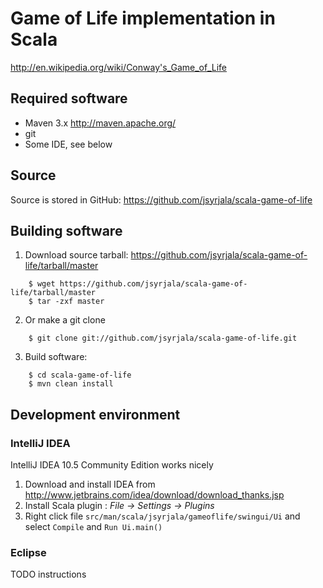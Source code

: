 # Game of Life implementation in Scala

http://en.wikipedia.org/wiki/Conway's_Game_of_Life

## Required software

- Maven 3.x http://maven.apache.org/
- git
- Some IDE, see below

## Source

Source is stored in GitHub: https://github.com/jsyrjala/scala-game-of-life

## Building software

1. Download source tarball: https://github.com/jsyrjala/scala-game-of-life/tarball/master
```
    $ wget https://github.com/jsyrjala/scala-game-of-life/tarball/master
    $ tar -zxf master
```
2. Or make a git clone
```
    $ git clone git://github.com/jsyrjala/scala-game-of-life.git
```
3. Build software:
```
    $ cd scala-game-of-life
    $ mvn clean install
```

## Development environment

### IntelliJ IDEA

IntelliJ IDEA 10.5 Community Edition works nicely

1. Download and install IDEA from http://www.jetbrains.com/idea/download/download_thanks.jsp
2. Install Scala plugin : _File -> Settings -> Plugins_
3. Right click file `src/man/scala/jsyrjala/gameoflife/swingui/Ui` and select `Compile` and `Run Ui.main()`

### Eclipse

TODO instructions
